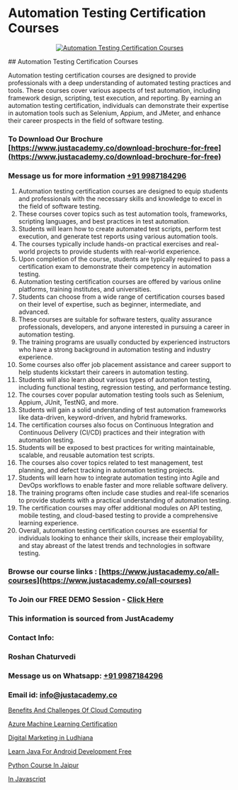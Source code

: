 # Automation Testing Certification Courses

<p align="center">
  <a href="https://justacademy.co/program-detail/software-testing">
    <img src="https://justacademy.co/storage2/program_images/1704700438.webp" alt="Automation Testing Certification Courses">
  </a>
</p>
## Automation Testing Certification Courses

Automation testing certification courses are designed to provide professionals with a deep understanding of automated testing practices and tools. These courses cover various aspects of test automation, including framework design, scripting, test execution, and reporting. By earning an automation testing certification, individuals can demonstrate their expertise in automation tools such as Selenium, Appium, and JMeter, and enhance their career prospects in the field of software testing.
### To Download Our Brochure [https://www.justacademy.co/download-brochure-for-free](https://www.justacademy.co/download-brochure-for-free)
### Message us for more information [+91 9987184296](https://api.whatsapp.com/send?phone=919987184296)
1) Automation testing certification courses are designed to equip students and professionals with the necessary skills and knowledge to excel in the field of software testing.
2) These courses cover topics such as test automation tools, frameworks, scripting languages, and best practices in test automation.
3) Students will learn how to create automated test scripts, perform test execution, and generate test reports using various automation tools.
4) The courses typically include hands-on practical exercises and real-world projects to provide students with real-world experience.
5) Upon completion of the course, students are typically required to pass a certification exam to demonstrate their competency in automation testing.
6) Automation testing certification courses are offered by various online platforms, training institutes, and universities.
7) Students can choose from a wide range of certification courses based on their level of expertise, such as beginner, intermediate, and advanced.
8) These courses are suitable for software testers, quality assurance professionals, developers, and anyone interested in pursuing a career in automation testing.
9) The training programs are usually conducted by experienced instructors who have a strong background in automation testing and industry experience.
10) Some courses also offer job placement assistance and career support to help students kickstart their careers in automation testing.
11) Students will also learn about various types of automation testing, including functional testing, regression testing, and performance testing.
12) The courses cover popular automation testing tools such as Selenium, Appium, JUnit, TestNG, and more.
13) Students will gain a solid understanding of test automation frameworks like data-driven, keyword-driven, and hybrid frameworks.
14) The certification courses also focus on Continuous Integration and Continuous Delivery (CI/CD) practices and their integration with automation testing.
15) Students will be exposed to best practices for writing maintainable, scalable, and reusable automation test scripts.
16) The courses also cover topics related to test management, test planning, and defect tracking in automation testing projects.
17) Students will learn how to integrate automation testing into Agile and DevOps workflows to enable faster and more reliable software delivery.
18) The training programs often include case studies and real-life scenarios to provide students with a practical understanding of automation testing.
19) The certification courses may offer additional modules on API testing, mobile testing, and cloud-based testing to provide a comprehensive learning experience.
20) Overall, automation testing certification courses are essential for individuals looking to enhance their skills, increase their employability, and stay abreast of the latest trends and technologies in software testing.

### Browse our course links : [https://www.justacademy.co/all-courses](https://www.justacademy.co/all-courses) 
### To Join our FREE DEMO Session - [Click Here](https://www.justacademy.co/register-for-course-demo)


### This information is sourced from JustAcademy
### Contact Info:
### Roshan Chaturvedi
### Message us on Whatsapp: [+91 9987184296](https://api.whatsapp.com/send?phone=919987184296)
### Email id: [info@justacademy.co](mailto:info@justacademy.co)
                
[Benefits And Challenges Of Cloud Computing](https://www.linkedin.com/pulse/benefits-challenges-cloud-computing-justacademy-las-vegas-vmtqf?trackingId=tZDWSmNGsXe6Fg0xOa%2FCLg%3D%3D&lipi=urn%3Ali%3Apage%3Ad_flagship3_company_admin%3B72drtJzFRpOZi%2BIA7t6Uhg%3D%3D)

[Azure Machine Learning Certification](https://www.linkedin.com/pulse/azure-machine-learning-certification-justacademy-sunnyvale-w4hxc?trackingId=OxIZ9MRg1vBXNh3fG2w5PQ%3D%3D&lipi=urn%3Ali%3Apage%3Ad_flagship3_company_admin%3BNFdqqfBkQamwMdOz7MGZnA%3D%3D)

[Digital Marketing in Ludhiana](https://medium.com/@roneet705/digital-marketing-in-ludhiana-4371d26a3003)

[Learn Java For Android Development Free](https://medium.com/@negishivu99/learn-java-for-android-development-free-b1d45a6f52f1)

[Python Course In Jaipur](https://justacademyin.github.io/justacademy/python-course-in-jaipur)

[In Javascript](https://justacademyin.github.io/justacademy/in-javascript)

